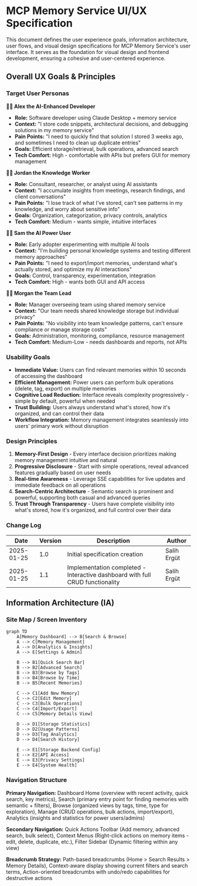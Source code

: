 # MCP Memory Service UI/UX Specification

This document defines the user experience goals, information architecture, user flows, and visual design specifications for MCP Memory Service's user interface. It serves as the foundation for visual design and frontend development, ensuring a cohesive and user-centered experience.

## Overall UX Goals & Principles

### Target User Personas

**👨‍💻 Alex the AI-Enhanced Developer**
- **Role:** Software developer using Claude Desktop + memory service
- **Context:** "I store code snippets, architectural decisions, and debugging solutions in my memory service"
- **Pain Points:** "I need to quickly find that solution I stored 3 weeks ago, and sometimes I need to clean up duplicate entries"
- **Goals:** Efficient storage/retrieval, bulk operations, advanced search
- **Tech Comfort:** High - comfortable with APIs but prefers GUI for memory management

**🧑‍💼 Jordan the Knowledge Worker**
- **Role:** Consultant, researcher, or analyst using AI assistants
- **Context:** "I accumulate insights from meetings, research findings, and client conversations"
- **Pain Points:** "I lose track of what I've stored, can't see patterns in my knowledge, and worry about sensitive info"
- **Goals:** Organization, categorization, privacy controls, analytics
- **Tech Comfort:** Medium - wants simple, intuitive interfaces

**👩‍🎓 Sam the AI Power User**
- **Role:** Early adopter experimenting with multiple AI tools
- **Context:** "I'm building personal knowledge systems and testing different memory approaches"
- **Pain Points:** "I need to export/import memories, understand what's actually stored, and optimize my AI interactions"
- **Goals:** Control, transparency, experimentation, integration
- **Tech Comfort:** High - wants both GUI and API access

**👨‍💼 Morgan the Team Lead**
- **Role:** Manager overseeing team using shared memory service
- **Context:** "Our team needs shared knowledge storage but individual privacy"
- **Pain Points:** "No visibility into team knowledge patterns, can't ensure compliance or manage storage costs"
- **Goals:** Administration, monitoring, compliance, resource management
- **Tech Comfort:** Medium-Low - needs dashboards and reports, not APIs

### Usability Goals

- **Immediate Value:** Users can find relevant memories within 10 seconds of accessing the dashboard
- **Efficient Management:** Power users can perform bulk operations (delete, tag, export) on multiple memories
- **Cognitive Load Reduction:** Interface reveals complexity progressively - simple by default, powerful when needed
- **Trust Building:** Users always understand what's stored, how it's organized, and can control their data
- **Workflow Integration:** Memory management integrates seamlessly into users' primary work without disruption

### Design Principles

1. **Memory-First Design** - Every interface decision prioritizes making memory management intuitive and natural
2. **Progressive Disclosure** - Start with simple operations, reveal advanced features gradually based on user needs
3. **Real-time Awareness** - Leverage SSE capabilities for live updates and immediate feedback on all operations
4. **Search-Centric Architecture** - Semantic search is prominent and powerful, supporting both casual and advanced queries
5. **Trust Through Transparency** - Users have complete visibility into what's stored, how it's organized, and full control over their data

### Change Log

| Date | Version | Description | Author |
|------|---------|-------------|--------|
| 2025-01-25 | 1.0 | Initial specification creation | Salih Ergüt |
| 2025-01-25 | 1.1 | Implementation completed - Interactive dashboard with full CRUD functionality | Salih Ergüt |

## Information Architecture (IA)

### Site Map / Screen Inventory

```mermaid
graph TD
    A[Memory Dashboard] --> B[Search & Browse]
    A --> C[Memory Management]
    A --> D[Analytics & Insights]
    A --> E[Settings & Admin]

    B --> B1[Quick Search Bar]
    B --> B2[Advanced Search]
    B --> B3[Browse by Tags]
    B --> B4[Browse by Time]
    B --> B5[Recent Memories]

    C --> C1[Add New Memory]
    C --> C2[Edit Memory]
    C --> C3[Bulk Operations]
    C --> C4[Import/Export]
    C --> C5[Memory Details View]

    D --> D1[Storage Statistics]
    D --> D2[Usage Patterns]
    D --> D3[Tag Analytics]
    D --> D4[Search History]

    E --> E1[Storage Backend Config]
    E --> E2[API Access]
    E --> E3[Privacy Settings]
    E --> E4[System Health]
```

### Navigation Structure

**Primary Navigation:** Dashboard Home (overview with recent activity, quick search, key metrics), Search (primary entry point for finding memories with semantic + filters), Browse (organized views by tags, time, type for exploration), Manage (CRUD operations, bulk actions, import/export), Analytics (insights and statistics for power users/admins)

**Secondary Navigation:** Quick Actions Toolbar (Add memory, advanced search, bulk select), Context Menus (Right-click actions on memory items - edit, delete, duplicate, etc.), Filter Sidebar (Dynamic filtering within any view)

**Breadcrumb Strategy:** Path-based breadcrumbs (Home > Search Results > Memory Details), Context-aware display showing current filters and search terms, Action-oriented breadcrumbs with undo/redo capabilities for destructive actions